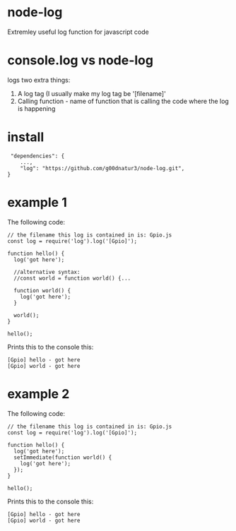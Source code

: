 # node-log
Extremley useful log function for javascript code

# console.log vs node-log

logs two extra things:

1) A log tag (I usually make my log tag be '[filename]'
2) Calling function - name of function that is calling the code where the log is happening


# install
```
 "dependencies": {
    ...,
    "log": "https://github.com/g00dnatur3/node-log.git",
}
```
 
# example 1
The following code:
```
// the filename this log is contained in is: Gpio.js
const log = require('log').log('[Gpio]');

function hello() {
  log('got here');
  
  //alternative syntax:
  //const world = function world() {...
  
  function world() {
    log('got here');
  }
  
  world();
}

hello();
```
Prints this to the console this:
```
[Gpio] hello - got here
[Gpio] world - got here
```

# example 2
The following code:
```
// the filename this log is contained in is: Gpio.js
const log = require('log').log('[Gpio]');

function hello() {
  log('got here');
  setImmediate(function world() {
    log('got here');
  });
}

hello();
```
Prints this to the console this:
```
[Gpio] hello - got here
[Gpio] world - got here
```



